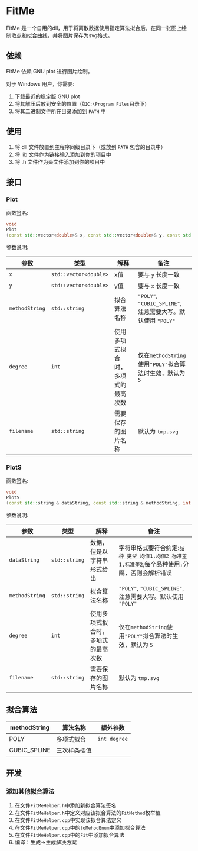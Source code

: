 # FitMe

FitMe 是一个自用的dll，用于将离散数据使用指定算法拟合后，在同一张图上绘制散点和拟合曲线，并将图片保存为svg格式。

## 依赖

FitMe 依赖 GNU plot 进行图片绘制。

对于 Windows 用户，你需要:
1. 下载最近的稳定版 GNU plot
2. 将其解压后放到安全的位置（如`C:\Program Files`目录下)
3. 将其二进制文件所在目录添加到 `PATH` 中

## 使用

1. 将 dll 文件放置到主程序同级目录下（或放到 `PATH` 包含的目录中）
2. 将 lib 文件作为链接输入添加到你的项目中
3. 将 .h 文件作为头文件添加到你的项目中

## 接口

### Plot
函数签名:
```c++
void
Plot
(const std::vector<double>& x, const std::vector<double>& y, const std::string& methodString, int degree, const std::string& filename);
```
参数说明:

| 参数 | 类型 | 解释 | 备注|
| --- | --- | --- | ---|
|`x`| `std::vector<double>` | x值 | 要与 `y` 长度一致 |
|`y`| `std::vector<double>` | y值 | 要与 `x` 长度一致 |
|`methodString`| `std::string`| 拟合算法名称 | `"POLY"`, `"CUBIC_SPLINE"`, 注意需要大写。默认使用 `"POLY"` |
|`degree` | `int` | 使用多项式拟合时，多项式的最高次数 |仅在`methodString`使用`"POLY"`拟合算法时生效，默认为 `5`|
|`filename` | `std::string` |需要保存的图片名称| 默认为 `tmp.svg` |

### PlotS
函数签名:
```c++
void 
PlotS
(const std::string & dataString, const std::string & methodString, int degree, const std::string & filename);
```
参数说明:

| 参数 | 类型 | 解释 | 备注|
| --- | --- | --- | ---|
|`dataString`| `std::string` | 数据，但是以字符串形式给出 | 字符串格式要符合约定:`品种_类型_均值1,均值2_标准差1,标准差2`,每个品种使用`;`分隔，否则会解析错误 |
|`methodString`| `std::string`| 拟合算法名称 | `"POLY"`, `"CUBIC_SPLINE"`, 注意需要大写。默认使用 `"POLY"` |
|`degree` | `int` | 使用多项式拟合时，多项式的最高次数 |仅在`methodString`使用`"POLY"`拟合算法时生效，默认为 `5`|
|`filename` | `std::string` |需要保存的图片名称| 默认为 `tmp.svg` |


## 拟合算法

| methodString | 算法名称 | 额外参数 |
| --- | --- | --- |
| POLY | 多项式拟合 | `int degree`|
| CUBIC_SPLINE | 三次样条插值 | |

## 开发

### 添加其他拟合算法

1. 在文件`FitMeHelper.h`中添加新拟合算法签名
2. 在文件`FitMeHelper.h`中定义对应该拟合算法的`FitMethod`枚举值
3. 在文件`FitMeHelper.cpp`中实现该拟合算法定义
4. 在文件`FitMeHelper.cpp`中的`toMehodEnum`中添加拟合算法
5. 在文件`FitMeHelper.cpp`中的`Fit`中添加拟合算法
6. 编译：生成->生成解决方案
